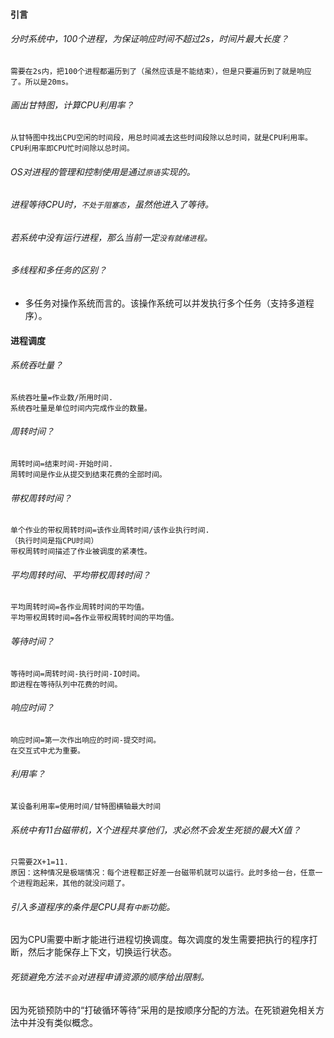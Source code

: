 #### 引言

###### 分时系统中，100个进程，为保证响应时间不超过2s，时间片最大长度？

```
需要在2s内，把100个进程都遍历到了（虽然应该是不能结束），但是只要遍历到了就是响应了。所以是20ms。
```

###### 画出甘特图，计算CPU利用率？

```
从甘特图中找出CPU空闲的时间段，用总时间减去这些时间段除以总时间，就是CPU利用率。
CPU利用率即CPU忙时间除以总时间。
```

###### OS对进程的管理和控制使用是通过`原语`实现的。

###### 进程等待CPU时，`不处于阻塞态`，虽然他进入了等待。

###### 若系统中没有运行进程，那么当前一定`没有就绪进程`。

###### 多线程和多任务的区别？

- 多任务对操作系统而言的。该操作系统可以并发执行多个任务（支持多道程序）。

#### 进程调度

###### 系统吞吐量？

```
系统吞吐量=作业数/所用时间.
系统吞吐量是单位时间内完成作业的数量。
```

###### 周转时间？

```
周转时间=结束时间-开始时间.
周转时间是作业从提交到结束花费的全部时间。
```

###### 带权周转时间？

```
单个作业的带权周转时间=该作业周转时间/该作业执行时间.
（执行时间是指CPU时间）
带权周转时间描述了作业被调度的紧凑性。
```

###### 平均周转时间、平均带权周转时间？

```
平均周转时间=各作业周转时间的平均值。
平均带权周转时间=各作业带权周转时间的平均值。
```

###### 等待时间？

```
等待时间=周转时间-执行时间-IO时间。
即进程在等待队列中花费的时间。
```

###### 响应时间？

```
响应时间=第一次作出响应的时间-提交时间。
在交互式中尤为重要。
```

###### 利用率？

```
某设备利用率=使用时间/甘特图横轴最大时间
```

###### 系统中有11台磁带机，X个进程共享他们，求必然不会发生死锁的最大X值？

```
只需要2X+1=11.
原因：这种情况是极端情况：每个进程都正好差一台磁带机就可以运行。此时多给一台，任意一个进程跑起来，其他的就没问题了。
```

###### 引入多道程序的条件是CPU具有`中断`功能。

因为CPU需要中断才能进行进程切换调度。每次调度的发生需要把执行的程序打断，然后才能保存上下文，切换运行状态。

###### 死锁避免方法`不会`对进程申请资源的顺序给出限制。

因为死锁预防中的“打破循环等待”采用的是按顺序分配的方法。在死锁避免相关方法中并没有类似概念。